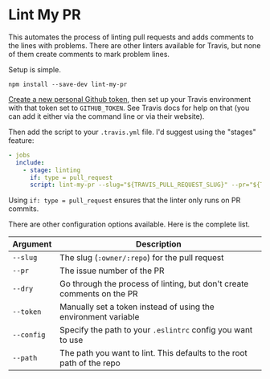 # Lint My PR

This automates the process of linting pull requests and adds comments to the lines with problems.  There are other
linters available for Travis, but none of them create comments to mark problem lines.

Setup is simple.

```
npm install --save-dev lint-my-pr
```

[Create a new personal Github token](https://github.com/settings/tokens), then set up your Travis environment 
with that token set to `GITHUB_TOKEN`.  See Travis docs for help on that (you can add it either via the command line 
or via their website). 

Then add the script to your `.travis.yml` file. I'd suggest using the "stages" feature:

```yaml
- jobs
  include:
    - stage: linting
      if: type = pull_request
      script: lint-my-pr --slug="${TRAVIS_PULL_REQUEST_SLUG}" --pr="${TRAVIS_PULL_REQUEST}"
```

Using `if: type = pull_request` ensures that the linter only runs on PR commits.

There are other configuration options available. Here is the complete list.

| Argument | Description |
| -------- | ----------- |
| `--slug` | The slug (`:owner/:repo`) for the pull request
| `--pr` | The issue number of the PR
| `--dry` | Go through the process of linting, but don't create comments on the PR
| `--token` | Manually set a token instead of using the environment variable 
| `--config` | Specify the path to your `.eslintrc` config you want to use
| `--path` | The path you want to lint. This defaults to the root path of the repo
